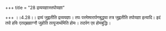 +++
title = "28 द्रव्ययज्ञास्तपोयज्ञा"

+++
।।4.28।। द्रव्यं जुह्वतीति द्रव्ययज्ञाः। तपः परमेश्वरार्पणबुद्ध्या तत्र
जुह्वतीति तपोयज्ञा इत्यादि। इदं तपो हविः एतद्ब्रह्माग्नौ जुहोति
तत्पूजार्थमिति होमः। तदर्पण एव होमबुद्धिः।
